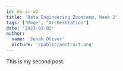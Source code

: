 ```yaml
---
id: de-zc-w2
title: 'Data Engineering Zoomcamp, Week 2'
tags: ["Mage", "Orchestration"]
date: '2023-01-02'
author:
  name: 'Jonah Oliver'
  picture: '/public/portrait.png'
---
```


This is my second post.